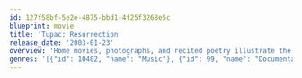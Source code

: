```yaml
---
id: 127f58bf-5e2e-4875-bbd1-4f25f3268e5c
blueprint: movie
title: 'Tupac: Resurrection'
release_date: '2003-01-23'
overview: 'Home movies, photographs, and recited poetry illustrate the life of Tupac Shakur, one of the most beloved, revolutionary, and volatile hip-hop MCs of all time.'
genres: '[{"id": 10402, "name": "Music"}, {"id": 99, "name": "Documentary"}]'
---
```

